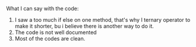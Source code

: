 What I can say with the code:

1. I saw a too much if else on one method, that's why I ternary operator to make it shorter, bu i believe there is another way to do it.
2. The code is not well documented
3. Most of the codes are clean.